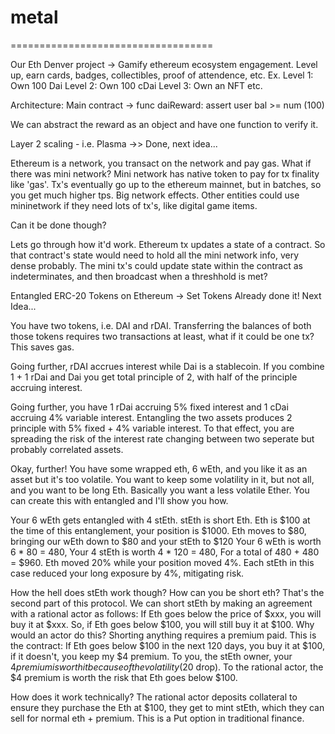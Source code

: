 # metal

===================================

Our Eth Denver project -> Gamify ethereum ecosystem engagement.
Level up, earn cards, badges, collectibles, proof of attendence, etc. 
Ex. Level 1: Own 100 Dai
    Level 2: Own 100 cDai
    Level 3: Own an NFT
    etc.

Architecture:
    Main contract ->
        func daiReward:
            assert user bal >= num (100)

We can abstract the reward as an object and have one function to verify it.




Layer 2 scaling - i.e. Plasma ->> Done, next idea...

Ethereum is a network, you transact on the network and pay gas. What if there was mini network?
Mini network has native token to pay for tx finality like 'gas'. Tx's eventually go up to the ethereum mainnet,
but in batches, so you get much higher tps. 
Big network effects. Other entities could use mininetwork if they need lots of tx's, like digital game items.

Can it be done though?

Lets go through how it'd work.
Ethereum tx updates a state of a contract. So that contract's state would need to hold all the mini network info, very dense probably.
The mini tx's could update state within the contract as indeterminates, and then broadcast when a threshhold is met?



Entangled ERC-20 Tokens on Ethereum -> Set Tokens Already done it! Next Idea...


You have two tokens, i.e. DAI and rDAI. 
Transferring the balances of both those tokens requires two transactions at least, 
what if it could be one tx? This saves gas.


Going further, rDAI accrues interest while Dai is a stablecoin.
If you combine 1 + 1 rDai and Dai you get total principle of 2, 
with half of the principle accruing interest.


Going further, you have 1 rDai accruing 5% fixed interest and 1 cDai accruing 4% variable interest.
Entangling the two assets produces 2 principle with 5% fixed + 4% variable interest.
To that effect, you are spreading the risk of the interest rate changing between two seperate but probably correlated assets.


Okay, further! You have some wrapped eth, 6 wEth, and you like it as an asset but it's too volatile.
You want to keep some volatility in it, but not all, and you want to be long Eth. 
Basically you want a less volatile Ether. You can create this with entangled and I'll show you how.


Your 6 wEth gets entangled with 4 stEth. stEth is short Eth. 
Eth is $100 at the time of this entanglement, your position is $1000.
Eth moves to $80, bringing our wEth down to $80 and your stEth to $120
Your 6 wEth is worth 6 * 80 = 480,
Your 4 stEth is worth 4 * 120 = 480,
For a total of 480 + 480 = $960. 
Eth moved 20% while your position moved 4%.
Each stEth in this case reduced your long exposure by 4%, mitigating risk. 


How the hell does stEth work though? How can you be short eth? 
That's the second part of this protocol.
We can short stEth by making an agreement with a rational actor as follows:
If Eth goes below the price of $xxx, you will buy it at $xxx.
So, if Eth goes below $100, you will still buy it at $100.
Why would an actor do this? Shorting anything requires a premium paid.
This is the contract:
If Eth goes below $100 in the next 120 days, you buy it at $100, if it doesn't, you keep my $4 premium.
To you, the stEth owner, your $4 premium is worth it because of the volatility ($20 drop).
To the rational actor, the $4 premium is worth the risk that Eth goes below $100.


How does it work technically?
The rational actor deposits collateral to ensure they purchase the Eth at $100, 
they get to mint stEth, which they can sell for normal eth + premium.
This is a Put option in traditional finance.